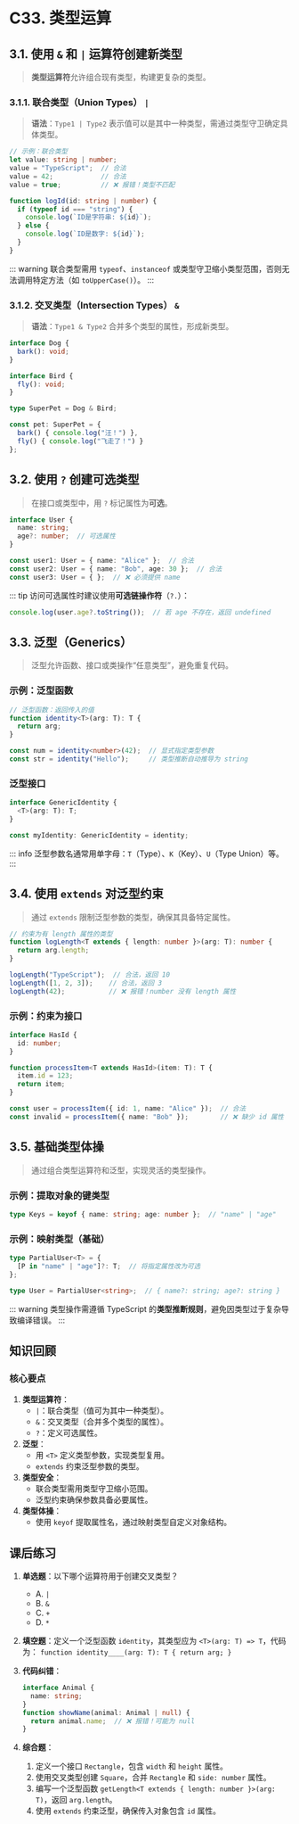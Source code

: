 # C33. 类型运算

## 3.1. 使用 `&` 和 `|` 运算符创建新类型

> **类型运算符**允许组合现有类型，构建更复杂的类型。

### 3.1.1. 联合类型（Union Types） `|`

> **语法**：`Type1 | Type2`
> 表示值可以是其中一种类型，需通过类型守卫确定具体类型。

```typescript
// 示例：联合类型
let value: string | number;
value = "TypeScript";  // 合法
value = 42;            // 合法
value = true;          // ❌ 报错！类型不匹配

function logId(id: string | number) {
  if (typeof id === "string") {
    console.log(`ID是字符串: ${id}`);
  } else {
    console.log(`ID是数字: ${id}`);
  }
}
```

::: warning
联合类型需用 `typeof`、`instanceof` 或类型守卫缩小类型范围，否则无法调用特定方法（如 `toUpperCase()`）。
:::

### 3.1.2. 交叉类型（Intersection Types） `&`
> **语法**：`Type1 & Type2`
> 合并多个类型的属性，形成新类型。

```typescript
interface Dog {
  bark(): void;
}

interface Bird {
  fly(): void;
}

type SuperPet = Dog & Bird;

const pet: SuperPet = {
  bark() { console.log("汪！") },
  fly() { console.log("飞走了！") }
};
```

## 3.2. 使用 `?` 创建可选类型

> 在接口或类型中，用 `?` 标记属性为**可选**。

```typescript
interface User {
  name: string;
  age?: number;  // 可选属性
}

const user1: User = { name: "Alice" };  // 合法
const user2: User = { name: "Bob", age: 30 };  // 合法
const user3: User = { };  // ❌ 必须提供 name
```

::: tip
访问可选属性时建议使用**可选链操作符**（`?.`）：
```typescript
console.log(user.age?.toString());  // 若 age 不存在，返回 undefined
```

## 3.3. 泛型（Generics）

> 泛型允许函数、接口或类操作“任意类型”，避免重复代码。

### 示例：泛型函数
```typescript
// 泛型函数：返回传入的值
function identity<T>(arg: T): T {
  return arg;
}

const num = identity<number>(42);  // 显式指定类型参数
const str = identity("Hello");     // 类型推断自动推导为 string
```

### 泛型接口
```typescript
interface GenericIdentity {
  <T>(arg: T): T;
}

const myIdentity: GenericIdentity = identity;
```

::: info
泛型参数名通常用单字母：`T`（Type）、`K`（Key）、`U`（Type Union）等。
:::

## 3.4. 使用 `extends` 对泛型约束

> 通过 `extends` 限制泛型参数的类型，确保其具备特定属性。

```typescript
// 约束为有 length 属性的类型
function logLength<T extends { length: number }>(arg: T): number {
  return arg.length;
}

logLength("TypeScript");  // 合法，返回 10
logLength([1, 2, 3]);    // 合法，返回 3
logLength(42);           // ❌ 报错！number 没有 length 属性
```

### 示例：约束为接口
```typescript
interface HasId {
  id: number;
}

function processItem<T extends HasId>(item: T): T {
  item.id = 123;
  return item;
}

const user = processItem({ id: 1, name: "Alice" });  // 合法
const invalid = processItem({ name: "Bob" });        // ❌ 缺少 id 属性
```

## 3.5. 基础类型体操

> 通过组合类型运算符和泛型，实现灵活的类型操作。

### 示例：提取对象的键类型

```typescript
type Keys = keyof { name: string; age: number };  // "name" | "age"
```

### 示例：映射类型（基础）

```typescript
type PartialUser<T> = {
  [P in "name" | "age"]?: T;  // 将指定属性改为可选
};

type User = PartialUser<string>;  // { name?: string; age?: string }
```

::: warning
类型操作需遵循 TypeScript 的**类型推断规则**，避免因类型过于复杂导致编译错误。
:::

## 知识回顾

### 核心要点

1. **类型运算符**：
   - `|`：联合类型（值可为其中一种类型）。
   - `&`：交叉类型（合并多个类型的属性）。
   - `?`：定义可选属性。
2. **泛型**：
   - 用 `<T>` 定义类型参数，实现类型复用。
   - `extends` 约束泛型参数的类型。
3. **类型安全**：
   - 联合类型需用类型守卫缩小范围。
   - 泛型约束确保参数具备必要属性。
4. **类型体操**：
   - 使用 `keyof` 提取属性名，通过映射类型自定义对象结构。

## 课后练习

1. **单选题**：以下哪个运算符用于创建交叉类型？
   - A. `|`
   - B. `&`
   - C. `+`
   - D. `*`

2. **填空题**：定义一个泛型函数 `identity`，其类型应为 `<T>(arg: T) => T`，代码为：
   `function identity____(arg: T): T { return arg; }`

3. **代码纠错**：
   ```typescript
   interface Animal {
     name: string;
   }
   function showName(animal: Animal | null) {
     return animal.name;  // ❌ 报错！可能为 null
   }
   ```

4. **综合题**：
   1. 定义一个接口 `Rectangle`，包含 `width` 和 `height` 属性。
   2. 使用交叉类型创建 `Square`，合并 `Rectangle` 和 `side: number` 属性。
   3. 编写一个泛型函数 `getLength<T extends { length: number }>(arg: T)`，返回 `arg.length`。
   4. 使用 `extends` 约束泛型，确保传入对象包含 `id` 属性。
